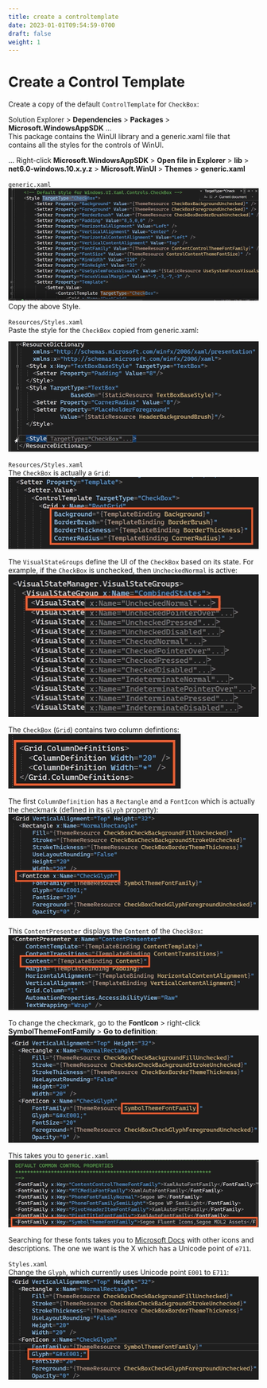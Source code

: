 ```yaml
---
title: create a controltemplate
date: 2023-01-01T09:54:59-0700
draft: false
weight: 1
---
```


# Create a Control Template
Create a copy of the default `ControlTemplate` for `CheckBox`:  

Solution Explorer > **Dependencies** > **Packages** > **Microsoft.WindowsAppSDK** …  
This package contains the WinUI library and a generic.xaml file that contains all the styles for the controls of WinUI.  

… Right-click **Microsoft.WindowsAppSDK** > **Open file in Explorer** > **lib** > **net6.0-windows.10.x.y.z** > **Microsoft.WinUI** > **Themes** > **generic.xaml**  

`generic.xaml`  
![](./XAML_Control-Templates_Create-a-ControlTemplate-image1.png)
Copy the above Style.  

`Resources/Styles.xaml`  
Paste the style for the `CheckBox` copied from generic.xaml:

![](./XAML_Control-Templates_Create-a-ControlTemplate-image2.png)

`Resources/Styles.xaml`  
The `CheckBox` is actually a `Grid`:  
![](./XAML_Control-Templates_Create-a-ControlTemplate-image3.png)

The `VisualStateGroups` define the UI of the `CheckBox` based on its state. For example, if the `CheckBox` is unchecked, then `UncheckedNormal` is active:  
![](./XAML_Control-Templates_Create-a-ControlTemplate-image4.png)

The `CheckBox` (`Grid`) contains two column defintions:  
![](./XAML_Control-Templates_Create-a-ControlTemplate-image5.png)

The first `ColumnDefinition` has a `Rectangle` and a `FontIcon` which is actually the checkmark (defined in its `Glyph` property):  
![](./XAML_Control-Templates_Create-a-ControlTemplate-image6.png)

This `ContentPresenter` displays the `Content` of the `CheckBox`:  
![](./XAML_Control-Templates_Create-a-ControlTemplate-image7.png)

To change the checkmark, go to the **FontIcon** > right-click **SymbolThemeFontFamily** > **Go to definition**:  
![](./XAML_Control-Templates_Create-a-ControlTemplate-image8.png)

This takes you to `generic.xaml`  
![](./XAML_Control-Templates_Create-a-ControlTemplate-image9.png)

Searching for these fonts takes you to [Microsoft Docs](https://docs.microsoft.com/en-us/windows/apps/design/style/segoe-fluent-icons-font) with other icons and descriptions. The one we want is the X which has a Unicode point of `e711`.

`Styles.xaml`  
Change the `Glyph`, which currently uses Unicode point `E001` to `E711`:
![](./XAML_Control-Templates_Create-a-ControlTemplate-image10.png)





